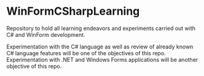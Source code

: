 # WinFormCSharpLearning
Repository to hold all learning endeavors and experiments carried out with C# and WinForm development.

Experimentation with the C# language as well as review of already known C# language features will be one of the objectives of this repo.
Experimentation with .NET and Windows Forms applications will be another objective of this repo.